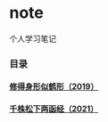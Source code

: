 # note
个人学习笔记
### 目录
#### [修得身形似鹤形（2019）](./contents/修得身形似鹤形.md)
#### [千株松下两函经（2021）](./contents/千株松下两函经.md)